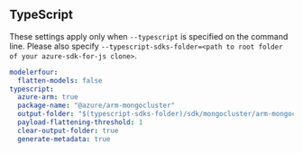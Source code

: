 ## TypeScript

These settings apply only when `--typescript` is specified on the command line.
Please also specify `--typescript-sdks-folder=<path to root folder of your azure-sdk-for-js clone>`.

``` yaml $(typescript)
modelerfour:
  flatten-models: false
typescript:
  azure-arm: true
  package-name: "@azure/arm-mongocluster"
  output-folder: "$(typescript-sdks-folder)/sdk/mongocluster/arm-mongocluster-test"
  payload-flattening-threshold: 1
  clear-output-folder: true
  generate-metadata: true
```
